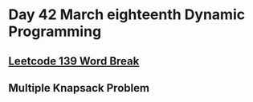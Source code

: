 # Day 42 March eighteenth Dynamic Programming

## [Leetcode 139 Word Break](https://leetcode.com/problems/word-break/)



## Multiple Knapsack Problem
